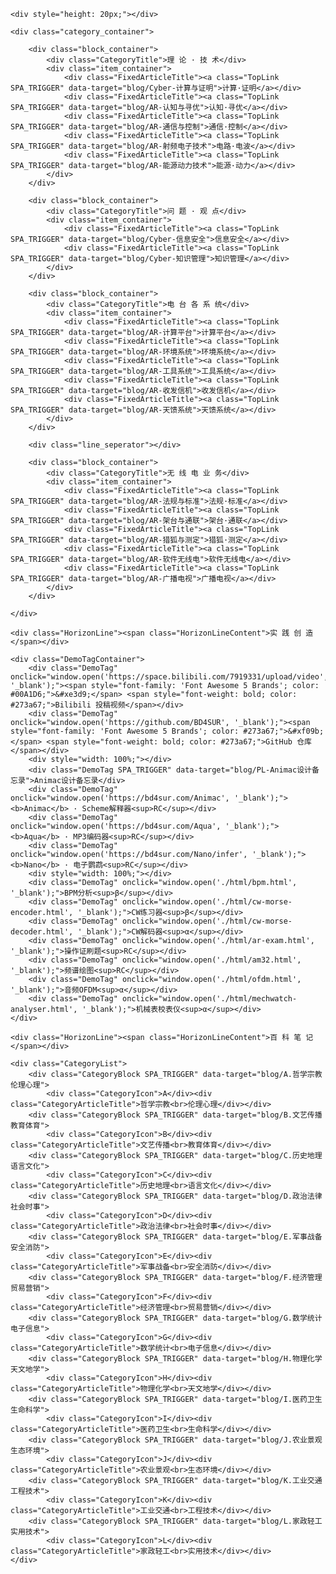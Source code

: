 <style>
#TabSwitchContainer {
    margin: 20px;
}
.TAB_SWITCH {
    margin: 2px;
    padding: 0 10px;
    border: none;
    background-color: #e8f6ff;
    color: #1ea0f0;
    border-radius: 5px;
    height: 30px;
    line-height: 30px;
    font-size: 12px;
    cursor: pointer;
}
.TAB_SWITCH:hover {
    font-weight: bold;
}
.TabSwitchSelected {
    background-color: #1ea0f0;
    color: #fff;
}
.TabSwitchDefault {
    background-color: #f0f0f0;
    color: #666;
}


.TopLink {
    color: #4c566d !important;
    border-bottom: 1px solid #bbc0cc !important;
    font-size: 13px;
    letter-spacing: 0.5px;
    line-height: normal;
    cursor: pointer;
}
.TopLink:hover {
    color: #15e !important;
    text-decoration: none;
    border-bottom: 1px solid #15e !important;
}

.TopArticleTable td {
    text-align: center;
    padding: 8px 0;
}

.CategoryArticleTitle {
    color: #b2bbc3;
    font-size: 10px;
    line-height: 13px;
    cursor: pointer;
    /* height: 26px; */
    margin-top: 1px;
    letter-spacing: 1px;
    transform: scale(0.8);
}
.CategoryList {
    display: flex;
    flex-wrap: wrap;
    justify-content: center;
    margin: 0 auto;
}
.CategoryBlock {
    display: flex;
    margin: 8px;
    border-radius: 10px;
    justify-content: center;
    align-items: center;
    flex-direction: column;
}
.CategoryIcon {
    display: inline-block;
    width: 30px; height:30px;
    line-height: 30px;
    background: linear-gradient(0deg, #aab6c7, #e6edf5);
    color: #fff;
    text-align: center;
    font-size: 14px;
    font-weight: bold;
    text-shadow: 1px 1px 2px #929aac;
    border-radius: 12px;
    cursor: pointer;
}

.Horizon {
    line-height: 16px;
    margin: 20px auto;
    text-align: center;
    cursor: pointer;
    width: fit-content;
}
.Horizon::after {
    display: block;
    content: "";
    height: 10px;
    background: linear-gradient(180deg, #fff, #f0f1f2);
    margin-top: -6px;
}
.HorizonContent {
    font-size: 16px;
    padding: 0 10px;
    color: #456;
    font-weight: bold;
}


.TopArticleFlex {
    display: flex; flex-wrap: wrap; justify-content: center; align-items: baseline;
    margin: 0px auto;
}



@media(min-width:651px){ /*Desktop*/
    .CategoryTitle {
        width: 100%;
        background: linear-gradient(180deg, #1155ee10, #fff);
        font-size: 13px;
        color: #15e;
        line-height: 1.5;
        padding: 10px 0;
        margin: 0 auto;
        border-radius: 3px;
    }
    .category_container {
        display: flex;
        flex-wrap: wrap;
        justify-content: center;
    }
    .block_container {
        display: flex;
        width: 120px;
        margin: 0 5px 15px 0;
        flex-wrap: wrap;
        flex-direction: column;
        align-items: center;
    }
    .item_container {
        display: flex;
        flex-wrap: wrap;
        flex-direction: column;
        align-items: center;
    }
    .FixedArticleTitle {
        margin: 3px auto;
    }
    .FixedArticleTitle2 {
        margin: 5px 10px;
    }
    .line_seperator {
        display: none;
    }
}
@media(max-width:650px) { /* Mobile */
    .CategoryTitle {
        font-size: 13px;
        color: #15e;
        line-height: 1.5;
        padding: 10px 0;
        margin: 0 auto;
        border-radius: 3px;
    }
    .category_container {
        display: flex;
        flex-wrap: nowrap;
        justify-content: flex-start;
        flex-direction: column;
        align-items: center;
    }
    .block_container {
        display: flex;
        margin: 0 5px 15px 0;
        flex-wrap: wrap;
        flex-direction: column;
        align-items: center;
    }
    .item_container {
        display: flex;
        flex-wrap: wrap;
        flex-direction: row;
        align-items: center;
        justify-content: center;
    }
    .FixedArticleTitle {
        margin: 5px 10px;
    }
    .FixedArticleTitle2 {
        margin: 5px 10px;
    }
    .line_seperator {
        width: 100%;
    }
}


.DemoTagContainer {
    display: flex;
    flex-wrap: wrap;
    flex-direction: row;
    align-items: center;
    justify-content: center;
    margin: 0px 0 24px 0;
}
.DemoTag {
    border-radius: 5px;
    background: linear-gradient(0deg, #f2f4f7, #ffffff);
    color: #656e83;
    margin: 5px;
    padding: 6px 10px;
    font-size: 13px;
    line-height: 1.5;
    letter-spacing: 0.5px;
    cursor: pointer;
}
.DemoTag:hover {
    background: linear-gradient(0deg, #e3e5e9, #ffffff);
}





.HorizonLine {
    line-height: 16px;
    margin: 20px auto 24px auto;
    text-align: center;
    cursor: pointer;
}

.HorizonLineContent {
    font-size: 13px;
    padding: 0 10px;
    color: #003cc3;
    background-color: #fff;
    /* font-weight: bold; */
}

.HorizonLine::after {
    display: block;
    content: "";
    height: 2px;
    background: linear-gradient(90deg, #fff, #e7e9ee, #fff);
    margin-top: -8px;
}

</style>


<div class="SectionBody">

    <div style="height: 20px;"></div>

    <div class="category_container">

        <div class="block_container">
            <div class="CategoryTitle">理 论 · 技 术</div>
            <div class="item_container">
                <div class="FixedArticleTitle"><a class="TopLink SPA_TRIGGER" data-target="blog/Cyber-计算与证明">计算·证明</a></div>
                <div class="FixedArticleTitle"><a class="TopLink SPA_TRIGGER" data-target="blog/AR-认知与寻优">认知·寻优</a></div>
                <div class="FixedArticleTitle"><a class="TopLink SPA_TRIGGER" data-target="blog/AR-通信与控制">通信·控制</a></div>
                <div class="FixedArticleTitle"><a class="TopLink SPA_TRIGGER" data-target="blog/AR-射频电子技术">电路·电波</a></div>
                <div class="FixedArticleTitle"><a class="TopLink SPA_TRIGGER" data-target="blog/AR-能源动力技术">能源·动力</a></div>
            </div>
        </div>

        <div class="block_container">
            <div class="CategoryTitle">问 题 · 观 点</div>
            <div class="item_container">
                <div class="FixedArticleTitle"><a class="TopLink SPA_TRIGGER" data-target="blog/Cyber-信息安全">信息安全</a></div>
                <div class="FixedArticleTitle"><a class="TopLink SPA_TRIGGER" data-target="blog/Cyber-知识管理">知识管理</a></div>
            </div>
        </div>

        <div class="block_container">
            <div class="CategoryTitle">电 台 各 系 统</div>
            <div class="item_container">
                <div class="FixedArticleTitle"><a class="TopLink SPA_TRIGGER" data-target="blog/AR-计算平台">计算平台</a></div>
                <div class="FixedArticleTitle"><a class="TopLink SPA_TRIGGER" data-target="blog/AR-环境系统">环境系统</a></div>
                <div class="FixedArticleTitle"><a class="TopLink SPA_TRIGGER" data-target="blog/AR-工具系统">工具系统</a></div>
                <div class="FixedArticleTitle"><a class="TopLink SPA_TRIGGER" data-target="blog/AR-收发信机">收发信机</a></div>
                <div class="FixedArticleTitle"><a class="TopLink SPA_TRIGGER" data-target="blog/AR-天馈系统">天馈系统</a></div>
            </div>
        </div>

        <div class="line_seperator"></div>

        <div class="block_container">
            <div class="CategoryTitle">无 线 电 业 务</div>
            <div class="item_container">
                <div class="FixedArticleTitle"><a class="TopLink SPA_TRIGGER" data-target="blog/AR-法规与标准">法规·标准</a></div>
                <div class="FixedArticleTitle"><a class="TopLink SPA_TRIGGER" data-target="blog/AR-架台与通联">架台·通联</a></div>
                <div class="FixedArticleTitle"><a class="TopLink SPA_TRIGGER" data-target="blog/AR-猎狐与测定">猎狐·测定</a></div>
                <div class="FixedArticleTitle"><a class="TopLink SPA_TRIGGER" data-target="blog/AR-软件无线电">软件无线电</a></div>
                <div class="FixedArticleTitle"><a class="TopLink SPA_TRIGGER" data-target="blog/AR-广播电视">广播电视</a></div>
            </div>
        </div>

    </div>

    <div class="HorizonLine"><span class="HorizonLineContent">实 践 创 造</span></div>

    <div class="DemoTagContainer">
        <div class="DemoTag" onclick="window.open('https://space.bilibili.com/7919331/upload/video', '_blank');"><span style="font-family: 'Font Awesome 5 Brands'; color: #00A1D6;">&#xe3d9;</span> <span style="font-weight: bold; color: #273a67;">Bilibili 投稿视频</span></div>
        <div class="DemoTag" onclick="window.open('https://github.com/BD4SUR', '_blank');"><span style="font-family: 'Font Awesome 5 Brands'; color: #273a67;">&#xf09b;</span> <span style="font-weight: bold; color: #273a67;">GitHub 仓库</span></div>
        <div style="width: 100%;"></div>
        <div class="DemoTag SPA_TRIGGER" data-target="blog/PL-Animac设计备忘录">Animac设计备忘录</div>
        <div class="DemoTag" onclick="window.open('https://bd4sur.com/Animac', '_blank');"><b>Animac</b> · Scheme解释器<sup>RC</sup></div>
        <div class="DemoTag" onclick="window.open('https://bd4sur.com/Aqua', '_blank');"><b>Aqua</b> · MP3编码器<sup>RC</sup></div>
        <div class="DemoTag" onclick="window.open('https://bd4sur.com/Nano/infer', '_blank');"><b>Nano</b> · 电子鹦鹉<sup>RC</sup></div>
        <div style="width: 100%;"></div>
        <div class="DemoTag" onclick="window.open('./html/bpm.html', '_blank');">BPM分析<sup>β</sup></div>
        <div class="DemoTag" onclick="window.open('./html/cw-morse-encoder.html', '_blank');">CW练习器<sup>β</sup></div>
        <div class="DemoTag" onclick="window.open('./html/cw-morse-decoder.html', '_blank');">CW解码器<sup>α</sup></div>
        <div class="DemoTag" onclick="window.open('./html/ar-exam.html', '_blank');">操作证刷题<sup>RC</sup></div>
        <div class="DemoTag" onclick="window.open('./html/am32.html', '_blank');">频谱绘图<sup>RC</sup></div>
        <div class="DemoTag" onclick="window.open('./html/ofdm.html', '_blank');">音频OFDM<sup>α</sup></div>
        <div class="DemoTag" onclick="window.open('./html/mechwatch-analyser.html', '_blank');">机械表校表仪<sup>α</sup></div>
    </div>

    <div class="HorizonLine"><span class="HorizonLineContent">百 科 笔 记</span></div>

    <div class="CategoryList">
        <div class="CategoryBlock SPA_TRIGGER" data-target="blog/A.哲学宗教伦理心理">
            <div class="CategoryIcon">A</div><div class="CategoryArticleTitle">哲学宗教<br>伦理心理</div></div>
        <div class="CategoryBlock SPA_TRIGGER" data-target="blog/B.文艺传播教育体育">
            <div class="CategoryIcon">B</div><div class="CategoryArticleTitle">文艺传播<br>教育体育</div></div>
        <div class="CategoryBlock SPA_TRIGGER" data-target="blog/C.历史地理语言文化">
            <div class="CategoryIcon">C</div><div class="CategoryArticleTitle">历史地理<br>语言文化</div></div>
        <div class="CategoryBlock SPA_TRIGGER" data-target="blog/D.政治法律社会时事">
            <div class="CategoryIcon">D</div><div class="CategoryArticleTitle">政治法律<br>社会时事</div></div>
        <div class="CategoryBlock SPA_TRIGGER" data-target="blog/E.军事战备安全消防">
            <div class="CategoryIcon">E</div><div class="CategoryArticleTitle">军事战备<br>安全消防</div></div>
        <div class="CategoryBlock SPA_TRIGGER" data-target="blog/F.经济管理贸易营销">
            <div class="CategoryIcon">F</div><div class="CategoryArticleTitle">经济管理<br>贸易营销</div></div>
        <div class="CategoryBlock SPA_TRIGGER" data-target="blog/G.数学统计电子信息">
            <div class="CategoryIcon">G</div><div class="CategoryArticleTitle">数学统计<br>电子信息</div></div>
        <div class="CategoryBlock SPA_TRIGGER" data-target="blog/H.物理化学天文地学">
            <div class="CategoryIcon">H</div><div class="CategoryArticleTitle">物理化学<br>天文地学</div></div>
        <div class="CategoryBlock SPA_TRIGGER" data-target="blog/I.医药卫生生命科学">
            <div class="CategoryIcon">I</div><div class="CategoryArticleTitle">医药卫生<br>生命科学</div></div>
        <div class="CategoryBlock SPA_TRIGGER" data-target="blog/J.农业景观生态环境">
            <div class="CategoryIcon">J</div><div class="CategoryArticleTitle">农业景观<br>生态环境</div></div>
        <div class="CategoryBlock SPA_TRIGGER" data-target="blog/K.工业交通工程技术">
            <div class="CategoryIcon">K</div><div class="CategoryArticleTitle">工业交通<br>工程技术</div></div>
        <div class="CategoryBlock SPA_TRIGGER" data-target="blog/L.家政轻工实用技术">
            <div class="CategoryIcon">L</div><div class="CategoryArticleTitle">家政轻工<br>实用技术</div></div>
    </div>

</div>

<!-- NOTE 目前暂时不需要动态的文章列表。如需重新启用，需要解除`SPA_Render()`过程中`LoadList("blog")`函数调用。 -->
<!--
<div class="Horizon"><span class="HorizonContent" style="font-weight: normal;">其 他 文 章</span></div>
<div id="TabSwitchContainer" style="text-align: center;"></div>
<table class="ArticleListContainer" id="ArticleListContainer"></table>
-->
